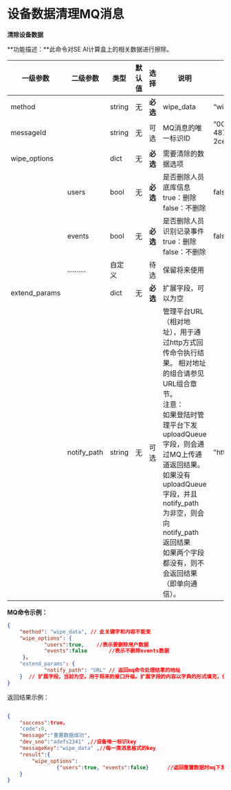 # 设备数据清理MQ消息

**清除设备数据**

**功能描述：**此命令对SE AI计算盒上的相关数据进行擦除。

| 一级参数      | 二级参数    | 类型   | 默认值 | 选择     | 说明                                                         |   举例       |
| ------------- | ----------- | ------ | ----------------------------------- | -------- | ------------------------------------------------------------ | -------------------------------------- |
| method        |             | string | 无                                  | **必选** | wipe_data                                                    | “wipe_data”                            |
| messageId     |             | string | 无                                  | 可选     | MQ消息的唯一标识ID                                           | “004a5b58-32e8-487e-a90a-2ce443877e7e” |
| wipe_options  |             | dict   | 无                                  | **必选** | 需要清除的数据选项                                           |                                        |
|               | users       | bool   | 无                                  | **必选** | 是否删除人员底库信息<br/>true：删除<br/>false：不删除        | false                                  |
|               | events      | bool   | 无                                  | **必选** | 是否删除人员识别记录事件<br/>true：删除<br/>false：不删除    | false                                  |
|               | ..........  | 自定义 |                                     | 待选     | 保留将来使用                                                 |                                        |
| extend_params |             | dict   | 无                                  | **必选** | 扩展字段，可以为空                                           |                                        |
|               | notify_path | string | 无                                  | 可选     | 管理平台URL（相对地址），用于通过http方式回传命令执行结果。 相对地址的组合请参见 URL组合章节。<br/>注意： <br/>如果登陆时管理平台下发 uploadQueue 字段，则会通过MQ上传通道返回结果。<br/> 如果没有 uploadQueue 字段，并且 notify_path 为非空，则会向 notify_path 返回结果<br/>如果两个字段都没有，则不会返回结果（即单向通信）。 | "http://ip:port:/getResult"            |

**MQ命令示例：**

```json
{
    "method": "wipe_data", // 此关键字和内容不能变
    "wipe_options": {
            "users":true,    //表示要删除用户数据
            "events":false       //表示不删除events数据
     }，
    "extend_params": {
            "notify_path": "URL" // 返回mq命令处理结果的地址
    }  // 扩展字段，当前为空。用于将来的接口升级。扩展字段的内容以字典的形式填充，但扩展字段本身为必选。
}
```



返回结果示例：

```json

{
    "success":true，
    "code":0,
    "message":"重置数据成功",
    "dev_sno":"adefs2341" ,//设备唯一标识key
    "messageKey":"wipe_data" ,//每一类消息格式的key
    "result":{
        "wipe_options":
                {"users":true, "events":false}      //返回重置数据时mq下发的重置选项                                                                    
    }
}
```

